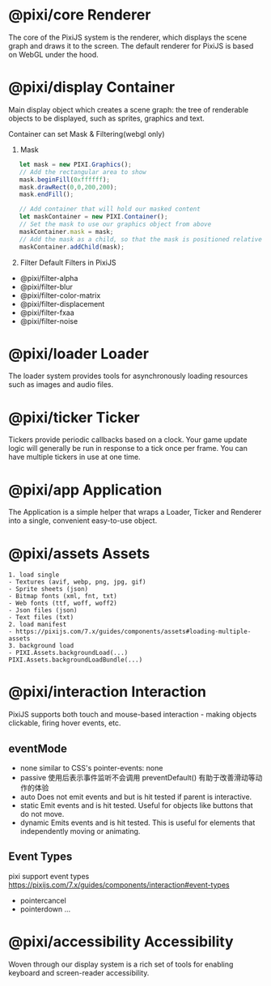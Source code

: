 # @pixi/core Renderer
The core of the PixiJS system is the renderer, which displays the scene graph and draws it to the screen. The default renderer for PixiJS is based on WebGL under the hood.

# @pixi/display Container
Main display object which creates a scene graph: the tree of renderable objects to be displayed, such as sprites, graphics and text. 

 Container can set Mask & Filtering(webgl only)
 1. Mask
 ```js
    let mask = new PIXI.Graphics();
    // Add the rectangular area to show
    mask.beginFill(0xffffff);
    mask.drawRect(0,0,200,200);
    mask.endFill();

    // Add container that will hold our masked content
    let maskContainer = new PIXI.Container();
    // Set the mask to use our graphics object from above
    maskContainer.mask = mask;
    // Add the mask as a child, so that the mask is positioned relative to its parent
    maskContainer.addChild(mask);
 ```
 2. Filter
 Default Filters in PixiJS
 - @pixi/filter-alpha
 - @pixi/filter-blur
 - @pixi/filter-color-matrix
 - @pixi/filter-displacement
 - @pixi/filter-fxaa
 - @pixi/filter-noise

# @pixi/loader Loader
The loader system provides tools for asynchronously loading resources such as images and audio files.

# @pixi/ticker Ticker
Tickers provide periodic callbacks based on a clock. Your game update logic will generally be run in response to a tick once per frame. You can have multiple tickers in use at one time.

# @pixi/app Application
The Application is a simple helper that wraps a Loader, Ticker and Renderer into a single, convenient easy-to-use object.

# @pixi/assets Assets
    1. load single
    - Textures (avif, webp, png, jpg, gif)
    - Sprite sheets (json)
    - Bitmap fonts (xml, fnt, txt)
    - Web fonts (ttf, woff, woff2)
    - Json files (json)
    - Text files (txt)
    2. load manifest
    - https://pixijs.com/7.x/guides/components/assets#loading-multiple-assets
    3. background load
    - PIXI.Assets.backgroundLoad(...) PIXI.Assets.backgroundLoadBundle(...)

# @pixi/interaction Interaction
PixiJS supports both touch and mouse-based interaction - making objects clickable, firing hover events, etc.

## eventMode
- none      similar to CSS's pointer-events: none
- passive   使用后表示事件监听不会调用 preventDefault() 有助于改善滑动等动作的体验
- auto      Does not emit events and but is hit tested if parent is interactive. 
- static    Emit events and is hit tested. Useful for objects like buttons that do not move.
- dynamic   Emits events and is hit tested. This is useful for elements that independently moving or animating.

## Event Types
pixi support event types
https://pixijs.com/7.x/guides/components/interaction#event-types
- pointercancel
- pointerdown
...

# @pixi/accessibility Accessibility
Woven through our display system is a rich set of tools for enabling keyboard and screen-reader accessibility.
